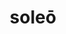---
title: soleō
meaning: to usually (do)
ch: 10
pos: verb
secondppstem: sol
infend: ēre
infhyph: -ēre
nminfend: ēre
conjugation: second
---